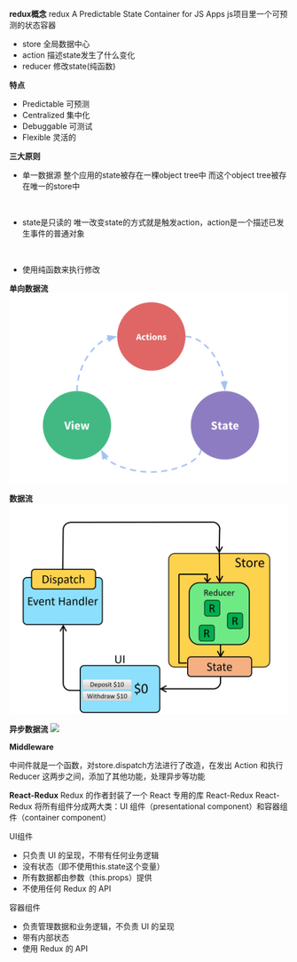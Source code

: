
**redux概念**
redux A Predictable State Container for JS Apps
js项目里一个可预测的状态容器

- store 全局数据中心
- action  描述state发生了什么变化
- reducer 修改state(纯函数)

**特点**

- Predictable 可预测
- Centralized 集中化
- Debuggable  可测试
- Flexible    灵活的

**三大原则**
- 单一数据源
  整个应用的state被存在一棵object tree中 而这个object tree被存在唯一的store中
<br>

- state是只读的
  唯一改变state的方式就是触发action，action是一个描述已发生事件的普通对象
<br>

- 使用纯函数来执行修改

**单向数据流**
![](images/2023-04-03-15-56-26.png)  


**数据流**
![](images/2023-04-03-15-58-35.gif)

**异步数据流**
![](images/2023-04-03-15-58-36.gif)


**Middleware**

中间件就是一个函数，对store.dispatch方法进行了改造，在发出 Action 和执行 Reducer 这两步之间，添加了其他功能，处理异步等功能

**React-Redux**
Redux 的作者封装了一个 React 专用的库 React-Redux
React-Redux 将所有组件分成两大类：UI 组件（presentational component）和容器组件（container component）

UI组件
- 只负责 UI 的呈现，不带有任何业务逻辑
- 没有状态（即不使用this.state这个变量）
- 所有数据都由参数（this.props）提供
- 不使用任何 Redux 的 API

容器组件
- 负责管理数据和业务逻辑，不负责 UI 的呈现
- 带有内部状态
- 使用 Redux 的 API



